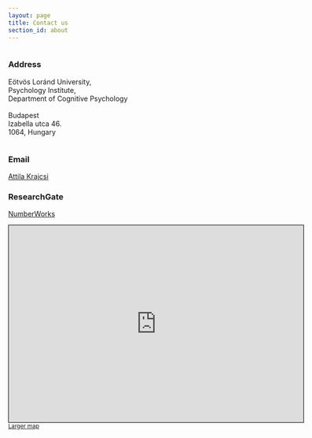 ```yaml
---
layout: page
title: Contact us
section_id: about
---
```


<div class='full'>
  <div class='row'>
    <div class='medium-6 columns'>
        <div class='fadein mod modIconText' data-delay='{{ 300 | times:forloop.index0 }}'>
          <div class='icon-text-simple'>
            <i class='fa fa-map-marker'></i>
            <h3>Address</h3>
            <p>Eötvös Loránd University,<br>Psychology Institute,<br>Department of Cognitive Psychology<br><br>
            Budapest<br>Izabella utca 46.<br>1064, Hungary</p>
          </div>
          <div class='two spacing'></div>
        </div>
    </div>
    <div class='medium-6 columns'>
        <div class='fadein mod modIconText' data-delay='{{ 300 | times:forloop.index0 }}'>
          <div class='icon-text-simple'>
            <i class='fa fa-envelope'></i>
            <h3>Email</h3>
            <p><a href="mailto:krajcsi@gmail.com">Attila Krajcsi</a></p>
            <i class='fa fa-globe'></i>
            <i class="fab fa-researchgate"></i>
            <h3>ResearchGate</h3>
            <p><a href="https://www.researchgate.net/lab/Attila-Krajcsi-Lab-The-Number-Works-Attila-Krajcsi">NumberWorks</a></p>
          </div>
          <div class='two spacing'></div>
        </div>
    </div>
  </div>
</div>

<iframe width="600" height="400" frameborder="0" scrolling="no" marginheight="0" marginwidth="0" src="https://www.openstreetmap.org/export/embed.html?bbox=19.03664588928223%2C47.494182604162184%2C19.10080432891846%2C47.51867884501743&amp;layer=mapnik&amp;marker=47.506432153588%2C19.068725109100342" style="border: 1px solid black"></iframe><small><a href="https://www.openstreetmap.org/?mlat=47.5064&amp;mlon=19.0687#map=15/47.5064/19.0687">Larger map</a></small>

